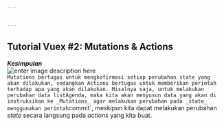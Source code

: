 ```yaml
---


---
```


<h2 id="tutorial-vuex-2-mutations--actions">Tutorial Vuex #2: Mutations &amp; Actions</h2>
<p><em><strong>Kesimpulan</strong></em><br>
<img src="https://vuex.vuejs.org/vuex.png" alt="enter image description here"><br>
<code>Mutations bertugas untuk mengkofirmasi setiap perubahan state yang akan dilakukan, sedangkan Actions bertugas untuk memberikan perintah terhadap apa yang akan dilakukan. Misalnya saja, untuk melakukan perubahan data listAgenda, maka kita akan menyusun data yang akan di instruksikan ke _Mutations_ agar melakukan perubahan pada _state_ menggunakan perintah</code>commit`, meskipun kita dapat melakukan perubahan  <em>state</em>  secara langsung pada  <em>actions</em>  yang kita buat.</p>

